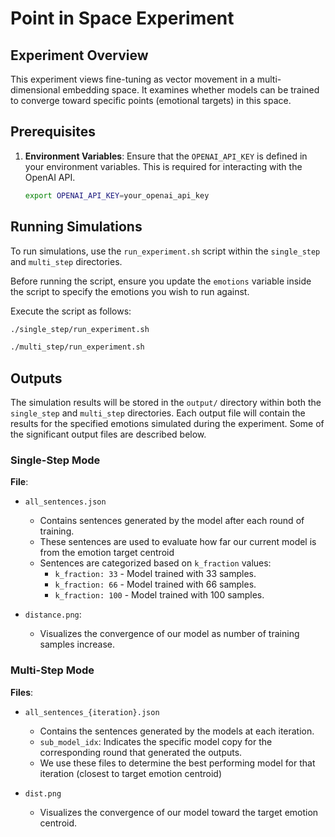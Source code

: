 # Point in Space Experiment

## Experiment Overview

This experiment views fine-tuning as vector movement in a multi-dimensional embedding space. It examines whether models can be trained to converge toward specific points (emotional targets) in this space.

## Prerequisites

1. **Environment Variables**: Ensure that the `OPENAI_API_KEY` is defined in your environment variables. This is required for interacting with the OpenAI API.
   ```bash
   export OPENAI_API_KEY=your_openai_api_key
   ```

## Running Simulations

To run simulations, use the `run_experiment.sh` script within the `single_step` and `multi_step` directories.

Before running the script, ensure you update the `emotions` variable inside the script to specify the emotions you wish to run against.

Execute the script as follows:

```bash
./single_step/run_experiment.sh
```

```bash
./multi_step/run_experiment.sh
```

## Outputs

The simulation results will be stored in the `output/` directory within both the `single_step` and `multi_step` directories. Each output file will contain the results for the specified emotions simulated during the experiment. Some of the significant output files are described below.

### Single-Step Mode

**File**:

- `all_sentences.json`

  - Contains sentences generated by the model after each round of training.
  - These sentences are used to evaluate how far our current model is from the emotion target centroid
  - Sentences are categorized based on `k_fraction` values:
    - `k_fraction: 33` - Model trained with 33 samples.
    - `k_fraction: 66` - Model trained with 66 samples.
    - `k_fraction: 100` - Model trained with 100 samples.

- `distance.png`:
  - Visualizes the convergence of our model as number of training samples increase.

### Multi-Step Mode

**Files**:

- `all_sentences_{iteration}.json`

  - Contains the sentences generated by the models at each iteration.
  - `sub_model_idx`: Indicates the specific model copy for the corresponding round that generated the outputs.
  - We use these files to determine the best performing model for that iteration (closest to target emotion centroid)

- `dist.png`
  - Visualizes the convergence of our model toward the target emotion centroid.
